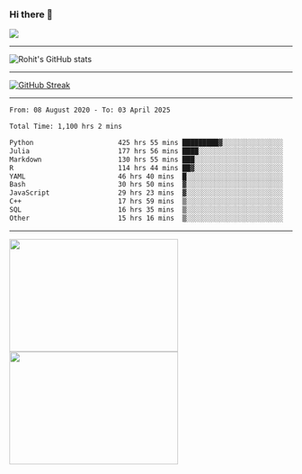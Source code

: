 ### Hi there 👋

 ![](https://komarev.com/ghpvc/?username=RohitRathore1&color=blueviolet)

<hr/>

![Rohit's GitHub stats](https://github-readme-stats.vercel.app/api?username=RohitRathore1&show_icons=true&theme=transparent)

<hr/>

[![GitHub Streak](http://github-readme-streak-stats.herokuapp.com?user=RohitRathore1&theme=dark&mode=weekly)](https://git.io/streak-stats)

<hr/>

<!--START_SECTION:waka-->

```txt
From: 08 August 2020 - To: 03 April 2025

Total Time: 1,100 hrs 2 mins

Python                     425 hrs 55 mins █████████▓░░░░░░░░░░░░░░░   38.72 %
Julia                      177 hrs 56 mins ████░░░░░░░░░░░░░░░░░░░░░   16.18 %
Markdown                   130 hrs 55 mins ███░░░░░░░░░░░░░░░░░░░░░░   11.90 %
R                          114 hrs 44 mins ██▓░░░░░░░░░░░░░░░░░░░░░░   10.43 %
YAML                       46 hrs 40 mins  █░░░░░░░░░░░░░░░░░░░░░░░░   04.24 %
Bash                       30 hrs 50 mins  ▓░░░░░░░░░░░░░░░░░░░░░░░░   02.80 %
JavaScript                 29 hrs 23 mins  ▓░░░░░░░░░░░░░░░░░░░░░░░░   02.67 %
C++                        17 hrs 59 mins  ▒░░░░░░░░░░░░░░░░░░░░░░░░   01.64 %
SQL                        16 hrs 35 mins  ▒░░░░░░░░░░░░░░░░░░░░░░░░   01.51 %
Other                      15 hrs 16 mins  ▒░░░░░░░░░░░░░░░░░░░░░░░░   01.39 %
```

<!--END_SECTION:waka-->

<hr/>

<p>
  <img src="https://wakatime.com/share/@TeAmp0is0N/3935ee43-08a3-493e-8b95-60c1f9204b15.svg" width="300" height="200">
  <img src="https://wakatime.com/share/@TeAmp0is0N/8717aacc-7340-44e0-abb1-987dc9823fcd.svg" width="300" height="200">
</p>




